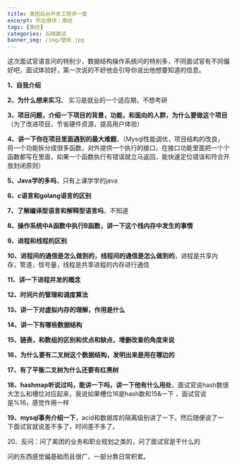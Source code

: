 ```yaml
---
title: 美团后台开发工程师一面
excerpt: 所在模块：面经
tags: [面经]
categories: 后端面试
banner_img: /img/壁纸.jpg
---
```


这次面试官语言问的特别少，数据结构操作系统问的特别多，不同面试官有不同偏好吧，面试体验好，第一次说的不好他会引导你说出他想要知道的信息。

**1、自我介绍**

**2、为什么想来实习**。 实习是就业的一个适应期，不想考研

**3、项目问题，介绍一下项目的背景，功能，和面向的人群，为什么要做这个项目**（为了改进项目，节省硬件资源，提高用户体验）

**4、讲一下你在项目里面遇到的最大难题**，（Mysql性能调优，项目结构的改良，将一个功能拆分成很多函数，对外提供一个执行的接口，在接口功能里面把一个个函数都写在里面，如果一个函数执行有错误就立马返回，能快速定位错误和符合开放封闭原则）

**5、Java学的多吗**，只有上课学学的java

**6、c语言和golang语言的区别**

**7、了解编译型语言和解释型语言吗**，不知道

**8、操作系统中A函数中执行B函数，讲一下这个栈内存中发生的事情**

**9、进程和线程的区别**

**10、进程间的通信是怎么做到的，线程间的通信是怎么做到的**，进程是共享内存，管道，信号量，线程是共享进程的内存进行通信

**11、讲一下进程并发的概念**

**12、时间片的管理和调度算法**

**13、讲一下对虚拟内存的理解，作用是什么**

**14、讲一下有哪些数据结构**

**15、链表，和数组的区别和优点和缺点，增删改查的角度来说**

**16、为什么要有二叉树这个数据结构，发明出来是用在哪边的**

**17、有了平衡二叉树为什么还要有红黑树**

**18、hashmap听说过吗，能讲一下吗，讲一下他有什么用处**，面试官说hash数很大怎么和槽位对应起来，我说如果槽位16是hash数和15&一下 ，面试官说是%16，感觉作用一样

**19、mysql事务介绍一下**，acid和数据库的隔离级别讲了一下，然后随便说了一下面试官就说差不多了，时间差不多了。

20、反问：问了美团的业务和职业规划之类的，问了面试官是干什么的

问的东西感觉偏基础而且很广，一部分靠日常积累。
